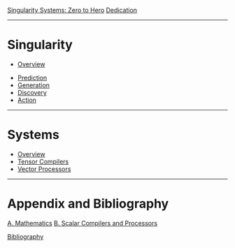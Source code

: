 [Singularity Systems: Zero to Hero](./pref.md)
[Dedication](./dedi.md)

---

# Singularity
- [Overview](./sing-overview.md)
<!-- - [Inference](./ch2.md) -->
- [Prediction](./ch2.md)
- [Generation]()
- [Discovery]()
- [Action]()

---

# Systems
- [Overview](./sys-overview.md)
- [Tensor Compilers](./ch8.md)
- [Vector Processors](./ch9.md)

---

# Appendix and Bibliography

<!-- [Mathematics](./apa.md) -->
[A. Mathematics](./apa.md)
[B. Scalar Compilers and Processors](./apb.md)

[Bibliography](./bib.md)